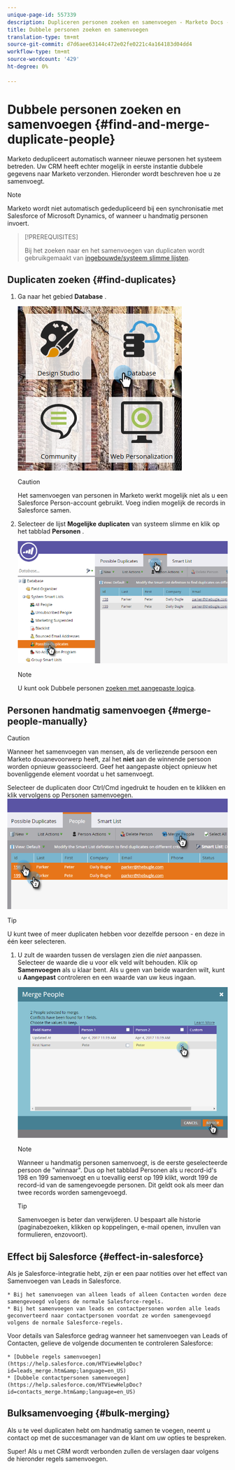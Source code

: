 ```yaml
---
unique-page-id: 557339
description: Dupliceren personen zoeken en samenvoegen - Marketo Docs - Productdocumentatie
title: Dubbele personen zoeken en samenvoegen
translation-type: tm+mt
source-git-commit: d7d6aee63144c472e02fe0221c4a164183d04dd4
workflow-type: tm+mt
source-wordcount: '429'
ht-degree: 0%

---
```



# Dubbele personen zoeken en samenvoegen {#find-and-merge-duplicate-people}

Marketo dedupliceert automatisch wanneer nieuwe personen het systeem betreden. Uw CRM heeft echter mogelijk in eerste instantie dubbele gegevens naar Marketo verzonden. Hieronder wordt beschreven hoe u ze samenvoegt.

>[!NOTE]
>
>Marketo wordt niet automatisch gededupliceerd bij een synchronisatie met Salesforce of Microsoft Dynamics, of wanneer u handmatig personen invoert.

>[!PREREQUISITES]
>
>Bij het zoeken naar en het samenvoegen van duplicaten wordt gebruikgemaakt van [ingebouwde/systeem slimme lijsten](../../../../product-docs/core-marketo-concepts/smart-lists-and-static-lists/using-smart-lists/use-built-in-system-smart-lists.md).

## Duplicaten zoeken {#find-duplicates}

1. Ga naar het gebied **Database** .

   ![](assets/db.png)

   >[!CAUTION]
   >
   >Het samenvoegen van personen in Marketo werkt mogelijk niet als u een Salesforce Person-account gebruikt. Voeg indien mogelijk de records in Salesforce samen.

1. Selecteer de lijst **Mogelijke** **duplicaten** van systeem slimme en klik op het tabblad **Personen** .

   ![](assets/two.png)

   >[!NOTE]
   >
   >U kunt ook Dubbele personen [zoeken met aangepaste logica](find-duplicate-people-with-custom-logic.md).

## Personen handmatig samenvoegen {#merge-people-manually}

>[!CAUTION]
>
>Wanneer het samenvoegen van mensen, als de verliezende persoon een Marketo douanevoorwerp heeft, zal het **niet** aan de winnende persoon worden opnieuw geassocieerd. Geef het aangepaste object opnieuw het bovenliggende element voordat u het samenvoegt.

Selecteer de duplicaten door Ctrl/Cmd ingedrukt te houden en te klikken en klik vervolgens op Personen samenvoegen.
![](assets/three.png)

>[!TIP]
>
>U kunt twee of meer duplicaten hebben voor dezelfde persoon - en deze in één keer selecteren.

1. U zult de waarden tussen de verslagen zien die *niet* aanpassen. Selecteer de waarde die u voor elk veld wilt behouden. Klik op **Samenvoegen** als u klaar bent. Als u geen van beide waarden wilt, kunt u **Aangepast** controleren en een waarde van uw keus ingaan.

   ![](assets/four.png)

   >[!NOTE]
   >
   >Wanneer u handmatig personen samenvoegt, is de eerste geselecteerde persoon de &quot;winnaar&quot;. Dus op het tabblad Personen als u record-id&#39;s 198 en 199 samenvoegt en u toevallig eerst op 199 klikt, wordt 199 de record-id van de samengevoegde personen. Dit geldt ook als meer dan twee records worden samengevoegd.

   >[!TIP]
   >
   >Samenvoegen is beter dan verwijderen. U bespaart alle historie (paginabezoeken, klikken op koppelingen, e-mail openen, invullen van formulieren, enzovoort).

## Effect bij Salesforce {#effect-in-salesforce}

Als je Salesforce-integratie hebt, zijn er een paar notities over het effect van Samenvoegen van Leads in Salesforce.

    * Bij het samenvoegen van alleen leads of alleen Contacten worden deze samengevoegd volgens de normale Salesforce-regels.
    * Bij het samenvoegen van leads en contactpersonen worden alle leads geconverteerd naar contactpersonen voordat ze worden samengevoegd volgens de normale Salesforce-regels.

Voor details van Salesforce gedrag wanneer het samenvoegen van Leads of Contacten, gelieve de volgende documenten te controleren Salesforce:

    * [Dubbele regels samenvoegen](https://help.salesforce.com/HTViewHelpDoc?id=leads_merge.htm&amp;language=en_US)
    * [Dubbele contactpersonen samenvoegen](https://help.salesforce.com/HTViewHelpDoc?id=contacts_merge.htm&amp;language=en_US)

## Bulksamenvoeging {#bulk-merging}

Als u te veel duplicaten hebt om handmatig samen te voegen, neemt u contact op met de succesmanager van de klant om uw opties te bespreken.

Super! Als u met CRM wordt verbonden zullen de verslagen daar volgens de hieronder regels samenvoegen.